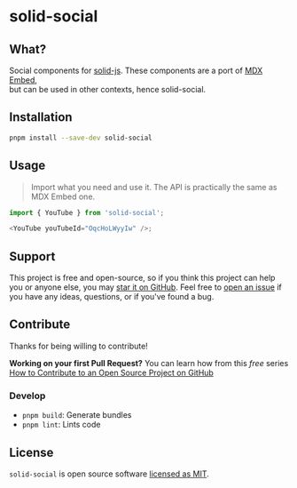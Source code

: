 # solid-social

## What?

Social components for [solid-js](https://www.solidjs.com/). These components are a port of [MDX Embed](https://www.mdx-embed.com/),  
but can be used in other contexts, hence solid-social.

## Installation

```sh
pnpm install --save-dev solid-social
```

## Usage

> Import what you need and use it. The API is practically the same as MDX Embed one.

```js
import { YouTube } from 'solid-social';

<YouTube youTubeId="OqcHoLWyyIw" />;
```

## Support

This project is free and open-source, so if you think this project can help you or
anyone else, you may [star it on GitHub](https://github.com/high1/solid-social). Feel
free to [open an issue](https://github.com/high1/solid-social/issues) if you have any
ideas, questions, or if you've found a bug.

## Contribute

Thanks for being willing to contribute!

**Working on your first Pull Request?** You can learn how from this _free_ series
[How to Contribute to an Open Source Project on GitHub](https://egghead.io/series/how-to-contribute-to-an-open-source-project-on-github)

### Develop

- `pnpm build`: Generate bundles
- `pnpm lint`: Lints code

## License

`solid-social` is open source software [licensed as MIT](https://github.com/high1/solid-social/blob/main/LICENSE).
